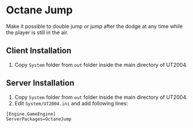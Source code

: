# Octane Jump
Make it possible to double jump or jump after the dodge at any time while the player is still in the air.

## Client Installation
1. Copy `System` folder from `out` folder inside the main directory of UT2004.

## Server Installation
1. Copy `System` folder from `out` folder inside the main directory of UT2004.
2. Edit `System/UT2004.ini` and add following lines:
```shell
[Engine.GameEngine]
ServerPackages=OctaneJump
```